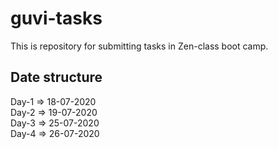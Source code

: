 # guvi-tasks
This is repository for submitting tasks in Zen-class boot camp.

Date structure
--------------

Day-1 => 18-07-2020  
Day-2 => 19-07-2020  
Day-3 => 25-07-2020  
Day-4 => 26-07-2020  
